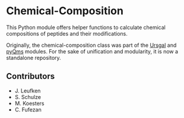 Chemical-Composition
====================

This Python module offers helper functions to calculate chemical compositions
of peptides and their modifications.

Originally, the chemical-composition class was part of the [Ursgal](https://github.com/ursgal/ursgal) 
and [pyQms](https://github.com/pyQms/pyqms) modules.
For the sake of unification and modularity, it is now a standalone repository.

Contributors
------------

* J. Leufken
* S. Schulze
* M. Koesters
* C. Fufezan

